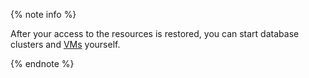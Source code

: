 {% note info %}

After your access to the resources is restored, you can start database clusters and [VMs](../compute/operations/vm-control/vm-stop-and-start.md) yourself. 

{% endnote %}

